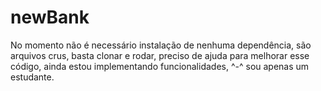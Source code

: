 # newBank

 No momento não é necessário instalação de nenhuma dependência, 
 são arquivos crus, basta clonar e rodar, preciso de ajuda para melhorar esse código,
 ainda estou implementando funcionalidades, ^-^ sou apenas um estudante. 
